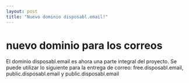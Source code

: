 ```yaml
---
layout: post
title: "Nuevo dominio disposabl.email!"
---
```


# nuevo dominio para los correos
El dominio disposabl.email es ahora una parte integral del proyecto.
Se puede utilizar lo siguiente para la entrega de correo: free.disposabl.email, public.disposabl.email y public.disposabl.email
